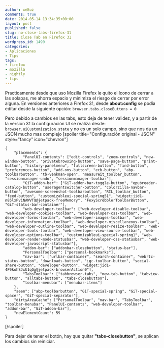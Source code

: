 ```yaml
---
author: xeBuz
comments: true
date: 2014-05-14 13:34:35+00:00
layout: post
published: false
slug: no-close-tabs-firefox-31
title: Close Tab en Firefox 31
wordpress_id: 1490
categories:
- Aplicaciones
- Tips
tags:
- firefox
- mozilla
- nightly
- tips
---
```


Practicamente desde que uso Mozilla Firefox le quito el ícono de cerrar a las solapas, me ahorra espacio y minimiza el riesgo de cerrar por error alguna. 
En versiones anteriores a Firefox 31, desde **about:config** se podía editar desde la siguiente opción:
`browser.tabs.closeButtons = 0`

Pero debido a cambios en las tabs, esto deja de tener validez, y a partir de la versión 31 la configuración UI se realiza desde:
`browser.uiCustomization.state`
y no es un solo campo, sino que nos da un JSON mucho mas complejo
[spoiler title="Configuración original - JSON" style="fancy" icon="chevron"] 

    
    {
        "placements": {
            "PanelUI-contents": ["edit-controls", "zoom-controls", "new-window-button", "privatebrowsing-button", "save-page-button", "print-button", "history-panelmenu", "fullscreen-button", "find-button", "preferences-button", "add-ons-button", "ecb-button", "abp-toolbarbutton", "tb-venkman-open", "measureit_toolbar_button", "sessionmanager-undo", "sessionmanager-toolbar"],
            "GiT-addon-bar": ["GiT-addon-bar-toggle-button", "epubreader-catalog-button", "useragentswitcher-button", "colorzilla-navbar-button", "awesome-screenshot-toolbarbutton", "RIL_toolbar_button", "feed-button", "customizableui-special-spring51", "widget:jid1-n85lxPv1NAWVTQ@jetpack-freeMemory", "FoxyScrobblerToolbarButton", "GiT-status-bar-container"],
            "web-developer-toolbar": ["web-developer-disable-toolbar", "web-developer-cookies-toolbar", "web-developer-css-toolbar", "web-developer-forms-toolbar", "web-developer-images-toolbar", "web-developer-information-toolbar", "web-developer-miscellaneous-toolbar", "web-developer-outline-toolbar", "web-developer-resize-toolbar", "web-developer-tools-toolbar", "web-developer-view-source-toolbar", "web-developer-options-toolbar", "customizableui-special-spring1", "web-developer-render-mode-statusbar", "web-developer-css-statusbar", "web-developer-javascript-statusbar"],
            "addon-bar": ["addonbar-closebutton", "status-bar"],
            "PersonalToolbar": ["personal-bookmarks"],
            "nav-bar": ["urlbar-container", "search-container", "webrtc-status-button", "downloads-button", "igc-toolbar-button", "social-share-button", "developer-button", "widget:jid1-4P0kohSJxU1qGg@jetpack-browserAction0"],
            "TabsToolbar": ["tabbrowser-tabs", "new-tab-button", "tabview-button", "alltabs-button", "tabs-closebutton"],
            "toolbar-menubar": ["menubar-items"]
        },
        "seen": ["abp-toolbarbutton", "GiT-special-spring", "GiT-special-spacer", "GiT-special-separator"],
        "dirtyAreaCache": ["PersonalToolbar", "nav-bar", "TabsToolbar", "toolbar-menubar", "PanelUI-contents", "web-developer-toolbar", "addon-bar", "GiT-addon-bar"],
        "newElementCount": 59
    }


[/spoiler]

Para dejar de tener el botón, hay que quitar **"tabs-closebutton"**, se aplican los cambios sin reiniciar.
